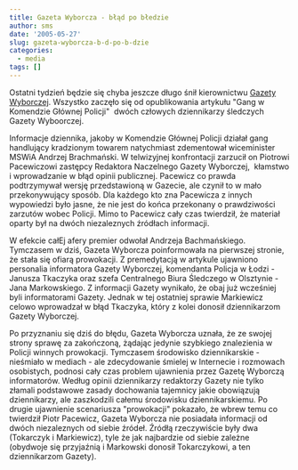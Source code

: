 ```yaml
---
title: Gazeta Wyborcza - błąd po błedzie
author: sms
date: '2005-05-27'
slug: gazeta-wyborcza-b-d-po-b-dzie
categories:
  - media
tags: []
---
```

Ostatni tydzień będzie się chyba jeszcze długo śnił kierownictwu [Gazety Wyborczej](http://gazeta.pl). Wszystko zaczęło się od opublikowania artykułu "Gang w Komendzie Głównej Policji"  dwóch człowych dziennikarzy śledczych Gazety Wyboorczej.

Informacje dziennika, jakoby w Komendzie Głównej Policji działał gang handlujący kradzionym towarem natychmiast zdementował wiceminister MSWiA Andrzej Brachmański. W telwizyjnej konfrontacji zarzucił on Piotrowi Pacewiczowi zastępcy Redaktora Naczelnego Gazety Wyborczej,  kłamstwo i wprowadzanie w błąd opinii publicznej. Pacewicz co prawda podtrzymywał wersję przedstawioną w Gazecie, ale czynił to w mało przekonywujący sposób. Dla każdego kto zna Pacewicza z innych wypowiedzi było jasne, że nie jest do końca przekonany o prawdziwości zarzutów wobec Policji. Mimo to Pacewicz cały czas twierdził, że materiał oparty był na dwóch niezaleznych źródłach informacji.



W efekcie całEj afery premier odwołał Andrzeja Bachmańskiego. Tymczasem w dziś, Gazeta Wyborcza poinformowała na pierwszej stronie, że stała się ofiarą prowokacji. Z premedytacją w artykule ujawniono  personalia informatora Gazety Wyborczej, komendanta Policja w Łodzi - Janusza Tkaczyka oraz szefa Centralnego Biura Śledczego w Olsztynie - Jana Markowskiego. Z informacji Gazety wynikało, że obaj już wcześniej byli informatorami Gazety. Jednak w tej ostatniej sprawie Markiewicz celowo wprowadzał w błąd Tkaczyka, który z kolei donosił dziennikarzom Gazety Wyborczej.

Po przyznaniu się dziś do błędu, Gazeta Wyborcza uznała, że ze swojej strony sprawę za zakończoną, żądając jedynie szybkiego znalezienia w Policji winnych prowokacji. Tymczasem środowisko dziennikarskie - nieśmiało w mediach - ale zdecydowanie śmielej w Internecie i rozmowach osobistych, podnosi cały czas problem ujawnienia przez Gazetę Wyborczą informatorów. Według opinii dziennikarzy redaktorzy Gazety nie tylko złamali podstawowe zasady dochowania tajemnicy jakie obowiązują dziennikarzy, ale zaszkodzili całemu środowisku dziennikarskiemu. Po drugie ujawnienie scenariusza "prowokacji" pokazało, że wbrew temu co twierdził Piotr Pacewicz, Gazeta Wyborcza nie posiadała informacji od dwóch niezaleznych od siebie źródeł. Źródłą rzeczywiście były dwa (Tokarczyk i Markiewicz), tyle że jak najbardzie od siebie zależne (obydwoje się przyjaźnią i Markowski donosił Tokarczykowi, a ten dziennikarzom Gazety).
